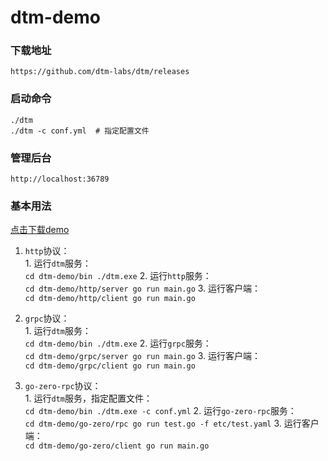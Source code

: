 # dtm-demo

### 下载地址
`https://github.com/dtm-labs/dtm/releases`

### 启动命令
```
./dtm
./dtm -c conf.yml  # 指定配置文件
```

### 管理后台
`http://localhost:36789`

### 基本用法
[点击下载demo](https://github.com/job520/dtm-demo)

1. `http`协议：  
        1. 运行`dtm`服务：  
        ```
        cd dtm-demo/bin
        ./dtm.exe
        ```
        2. 运行`http`服务：  
        ```
        cd dtm-demo/http/server
        go run main.go
        ```
        3. 运行客户端：  
        ```
        cd dtm-demo/http/client
        go run main.go
        ```

2. `grpc`协议：  
        1. 运行`dtm`服务：  
        ```
        cd dtm-demo/bin
        ./dtm.exe
        ```
        2. 运行`grpc`服务：  
        ```
        cd dtm-demo/grpc/server
        go run main.go
        ```
        3. 运行客户端：  
        ```
        cd dtm-demo/grpc/client
        go run main.go
        ```

3. `go-zero-rpc`协议：  
        1. 运行`dtm`服务，指定配置文件：  
        ```
        cd dtm-demo/bin
        ./dtm.exe -c conf.yml
        ```
        2. 运行`go-zero-rpc`服务：  
        ```
        cd dtm-demo/go-zero/rpc
        go run test.go -f etc/test.yaml
        ```
        3. 运行客户端：  
        ```
        cd dtm-demo/go-zero/client
        go run main.go
        ```
